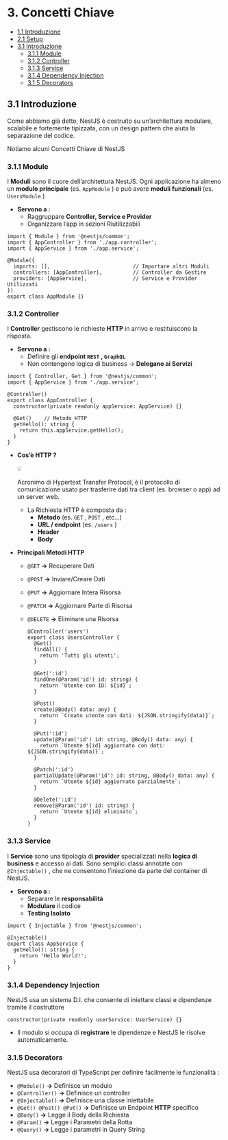 # 3. Concetti Chiave

- [1.1 Introduzione](1.%20Introduzione.md)
- [2.1 Setup](2.%20Setup.md)
- [3.1 Introduzione](#31-introduzione)
  - [3.1.1 Module](#311-module)
  - [3.1.2 Controller](#312-controller)
  - [3.1.3 Service](#313-service)
  - [3.1.4 Dependency Injection](#314-dependency-injection)
  - [3.1.5 Decorators](#315-decorators)


## 3.1 Introduzione

Come abbiamo già detto, NestJS è costruito su un’architettura modulare, scalabile e fortemente tipizzata, con un design pattern che aiuta la separazione del codice.

Notiamo alcuni Concetti Chiave di NestJS

### 3.1.1 Module

I **Moduli** sono il cuore dell’architettura NestJS. Ogni applicazione ha almeno un **modulo principale** (es. `AppModule` ) e può avere **moduli funzionali** (es. `UsersModule` )

- **Servono a :**
    - Raggruppare **Controller, Service e Provider**
    - Organizzare l’app in sezioni Riutilizzabili

```tsx
import { Module } from '@nestjs/common';
import { AppController } from './app.controller';
import { AppService } from './app.service';

@Module({
  imports: [],                           // Importare altri Moduli
  controllers: [AppController],          // Controller da Gestire
  providers: [AppService],               // Service e Provider Utilizzati
})
export class AppModule {}
```

### 3.1.2 Controller

I **Controller** gestiscono le richieste **HTTP** in arrivo e restituiscono la risposta.

- **Servono a :**
    - Definire gli **endpoint `REST` , `GraphQL`**
    - Non contengono logica di business → **Delegano ai Servizi**

```tsx
import { Controller, Get } from '@nestjs/common';
import { AppService } from './app.service';

@Controller()
export class AppController {
  constructor(private readonly appService: AppService) {}

  @Get()    // Metodo HTTP 
  getHello(): string {
    return this.appService.getHello();
  }
}

```

- **Cos’è HTTP ?**
    
    <aside>
    💡
    
    Acronimo di Hypertext Transfer Protocol, è il protocollo di comunicazione usato per trasferire dati tra client (es. browser o app) ad un server web. 
    
    </aside>
    
    - La Richiesta HTTP è composta da :
        - **Metodo** (es. `GET` , `POST` , etc…)
        - **URL / endpoint** (es. `/users` )
        - **Header**
        - **Body**

- **Principali Metodi HTTP**
    - `@GET` **→** Recuperare Dati
    - `@POST` **→** Inviare/Creare Dati
    - `@PUT` **→** Aggiornare Intera Risorsa
    - `@PATCH` **→** Aggiornare Parte di Risorsa
    - `@DELETE` **→** Eliminare una Risorsa
        
        ```tsx
        @Controller('users')
        export class UsersController {
          @Get()
          findAll() {
            return 'Tutti gli utenti';
          }
        
          @Get(':id')
          findOne(@Param('id') id: string) {
            return `Utente con ID: ${id}`;
          }
        
          @Post()
          create(@Body() data: any) {
            return `Creato utente con dati: ${JSON.stringify(data)}`;
          }
        
          @Put(':id')
          update(@Param('id') id: string, @Body() data: any) {
            return `Utente ${id} aggiornato con dati: ${JSON.stringify(data)}`;
          }
        
          @Patch(':id')
          partialUpdate(@Param('id') id: string, @Body() data: any) {
            return `Utente ${id} aggiornato parzialmente`;
          }
        
          @Delete(':id')
          remove(@Param('id') id: string) {
            return `Utente ${id} eliminato`;
          }
        }
        
        ```
        

### 3.1.3 Service

I **Service** sono una tipologia di **provider** specializzati nella **logica di business** e accesso ai dati. Sono semplici classi annotate con `@Injectable()` , che ne consentono l’iniezione da parte del container di NestJS.

- **Servono a :**
    - Separare le **responsabilità**
    - **Modulare** il codice
    - **Testing Isolato**

```tsx
import { Injectable } from '@nestjs/common';

@Injectable()
export class AppService {
  getHello(): string {
    return 'Hello World!';
  }
}
```

### 3.1.4 Dependency Injection

NestJS usa un sistema D.I. che consente di iniettare classi e dipendenze tramite il costruttore 

```tsx
constructor(private readonly userService: UserService) {}
```

- Il modulo si occupa di **registrare** le dipendenze e NestJS le risolve automaticamente.

### 3.1.5 Decorators

NestJS usa decoratori di TypeScript per definire facilmente le funzionalità : 

- `@Module()` **→** Definisce un modulo
- `@Controller()` **→** Definisce un controller
- `@Injectable()` **→** Definisce una classe iniettabile
- `@Get() @Post() @Put()`   **→** Definisce un Endpoint **HTTP** specifico
- `@Body()` **→** Legge il Body della Richiesta
- `@Param()` **→** Legge i Parametri della Rotta
- `@Query()` **→** Legge i parametri in Query String